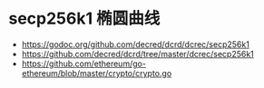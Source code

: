 # secp256k1 椭圆曲线

- https://godoc.org/github.com/decred/dcrd/dcrec/secp256k1
- https://github.com/decred/dcrd/tree/master/dcrec/secp256k1
- https://github.com/ethereum/go-ethereum/blob/master/crypto/crypto.go
